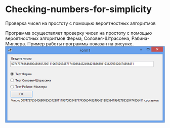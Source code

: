 # Checking-numbers-for-simplicity
Проверка чисел на простоту с помощью вероятностных алгоритмов

Программа осуществляет проверку чисел на простоту с помощью вероятностных алгоритмов Ферма, Соловея-Штрассена, Рабина-Миллера. Пример работы программы показан на рисунке.
![](https://github.com/AlekseiSmetanin/Checking-numbers-for-simplicity/blob/master/Screenshots/Github%20project%206%20pic%201.png "-")
